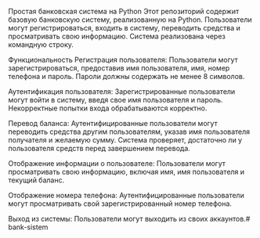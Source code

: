 Простая банковская система на Python
Этот репозиторий содержит базовую банковскую систему, реализованную на Python. Пользователи могут регистрироваться, входить в систему, переводить средства и просматривать свою информацию. Система реализована через командную строку.

Функциональность
Регистрация пользователя: Пользователи могут зарегистрироваться, предоставив имя пользователя, имя, номер телефона и пароль. Пароли должны содержать не менее 8 символов.

Аутентификация пользователя: Зарегистрированные пользователи могут войти в систему, введя свое имя пользователя и пароль. Некорректные попытки входа обрабатываются корректно.

Перевод баланса: Аутентифицированные пользователи могут переводить средства другим пользователям, указав имя пользователя получателя и желаемую сумму. Система проверяет, достаточно ли у пользователя средств перед завершением перевода.

Отображение информации о пользователе: Пользователи могут просматривать свою информацию, включая имя, имя пользователя и текущий баланс.

Отображение номера телефона: Аутентифицированные пользователи могут просматривать свой зарегистрированный номер телефона.

Выход из системы: Пользователи могут выходить из своих аккаунтов.# bank-sistem
